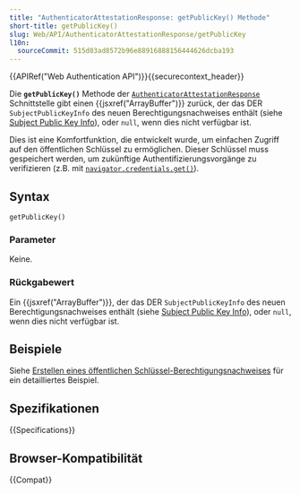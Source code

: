 ```yaml
---
title: "AuthenticatorAttestationResponse: getPublicKey() Methode"
short-title: getPublicKey()
slug: Web/API/AuthenticatorAttestationResponse/getPublicKey
l10n:
  sourceCommit: 515d03ad8572b96e88916888156444626dcba193
---
```


{{APIRef("Web Authentication API")}}{{securecontext_header}}

Die **`getPublicKey()`** Methode der [`AuthenticatorAttestationResponse`](/de/docs/Web/API/AuthenticatorAttestationResponse) Schnittstelle gibt einen {{jsxref("ArrayBuffer")}} zurück, der das DER `SubjectPublicKeyInfo` des neuen Berechtigungsnachweises enthält (siehe [Subject Public Key Info](https://www.rfc-editor.org/rfc/rfc5280#section-4.1.2.7)), oder `null`, wenn dies nicht verfügbar ist.

Dies ist eine Komfortfunktion, die entwickelt wurde, um einfachen Zugriff auf den öffentlichen Schlüssel zu ermöglichen. Dieser Schlüssel muss gespeichert werden, um zukünftige Authentifizierungsvorgänge zu verifizieren (z.B. mit [`navigator.credentials.get()`](/de/docs/Web/API/CredentialsContainer/get)).

## Syntax

```js-nolint
getPublicKey()
```

### Parameter

Keine.

### Rückgabewert

Ein {{jsxref("ArrayBuffer")}}, der das DER `SubjectPublicKeyInfo` des neuen Berechtigungsnachweises enthält (siehe [Subject Public Key Info](https://www.rfc-editor.org/rfc/rfc5280#section-4.1.2.7)), oder `null`, wenn dies nicht verfügbar ist.

## Beispiele

Siehe [Erstellen eines öffentlichen Schlüssel-Berechtigungsnachweises](/de/docs/Web/API/CredentialsContainer/create#creating_a_public_key_credential) für ein detailliertes Beispiel.

## Spezifikationen

{{Specifications}}

## Browser-Kompatibilität

{{Compat}}
